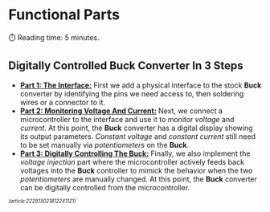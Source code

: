 ﻿# Functional Parts
:stopwatch: Reading time: 5 minutes.

## Digitally Controlled Buck Converter In 3 Steps

* **[Part 1: The Interface:](1_buck_interface.md)** First we add a physical interface to the stock **Buck** converter by identifying the pins we need access to, then soldering wires or a connector to it.
* **[Part 2: Monitoring Voltage And Current:](2_monitoring_voltage_and_current.md)** Next, we connect a microcontroller to the interface and use it to monitor *voltage* and *current*. At this point, the **Buck** converter has a digital display showing its output parameters. *Constant voltage* and *constant current* still need to be set manually via *potentiometers* on the **Buck**.
* **[Part 3: Digitally Controlling The Buck:](3_injecting_voltage.md)** Finally, we also implement the *voltage injection* part where the microcontroller actively feeds back voltages into the **Buck** controller to mimick the behavior when the two *potentiometers* are manually changed. At this point, the **Buck** converter can be digitally controlled from the microcontroller.

<sup><sub>*(article:222913021812241121)*</sub></sup>
